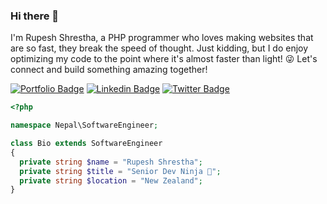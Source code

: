 ### Hi there 👋

I'm Rupesh Shrestha, a PHP programmer who loves making websites that are so fast, they break the speed of thought.
Just kidding, but I do enjoy optimizing my code to the point where it's almost faster than light! 😜 Let's connect and build something amazing together!

[![Portfolio Badge](https://img.shields.io/badge/Blog-000000?style=for-the-badge&logo=google-chrome&logoColor=white)](https://blog.rupeshstha.com.np/)
[![Linkedin Badge](https://img.shields.io/badge/-LinkedIn-0e76a8?style=for-the-badge&logo=Linkedin&logoColor=white)](https://www.linkedin.com/in/rupesh-shrestha/)
[![Twitter Badge](https://img.shields.io/badge/-Twitter-00acee?style=for-the-badge&logo=Twitter&logoColor=white)](https://twitter.com/rupess_stha)

```php
<?php

namespace Nepal\SoftwareEngineer;

class Bio extends SoftwareEngineer
{
  private string $name = "Rupesh Shrestha";
  private string $title = "Senior Dev Ninja 🥷";
  private string $location = "New Zealand";
}

```
